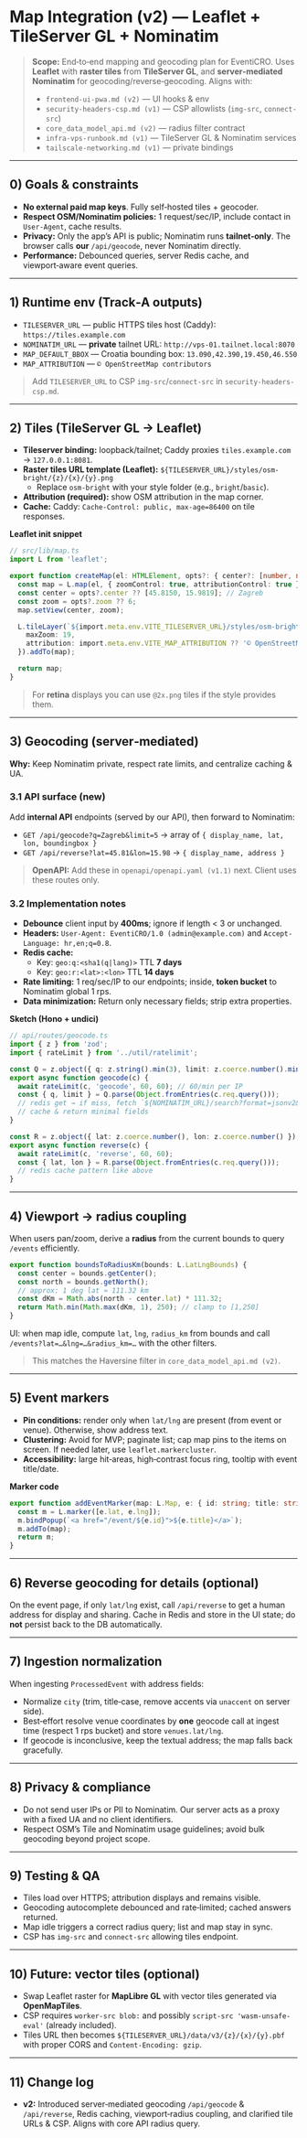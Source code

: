 # Map Integration (v2) — Leaflet + TileServer GL + Nominatim

> **Scope:** End‑to‑end mapping and geocoding plan for EventiCRO. Uses **Leaflet** with **raster tiles** from **TileServer GL**, and **server‑mediated Nominatim** for geocoding/reverse‑geocoding. Aligns with:
>
> - `frontend-ui-pwa.md (v2)` — UI hooks & env
> - `security-headers-csp.md (v1)` — CSP allowlists (`img-src`, `connect-src`)
> - `core_data_model_api.md (v2)` — radius filter contract
> - `infra-vps-runbook.md (v1)` — TileServer GL & Nominatim services
> - `tailscale-networking.md (v1)` — private bindings

---

## 0) Goals & constraints

- **No external paid map keys**. Fully self‑hosted tiles + geocoder.
- **Respect OSM/Nominatim policies:** 1 request/sec/IP, include contact in `User-Agent`, cache results.
- **Privacy:** Only the app’s API is public; Nominatim runs **tailnet‑only**. The browser calls **our** `/api/geocode`, never Nominatim directly.
- **Performance:** Debounced queries, server Redis cache, and viewport‑aware event queries.

---

## 1) Runtime env (Track‑A outputs)

- `TILESERVER_URL` — public HTTPS tiles host (Caddy): `https://tiles.example.com`
- `NOMINATIM_URL` — **private** tailnet URL: `http://vps-01.tailnet.local:8070`
- `MAP_DEFAULT_BBOX` — Croatia bounding box: `13.090,42.390,19.450,46.550`
- `MAP_ATTRIBUTION` — `© OpenStreetMap contributors`

> Add `TILESERVER_URL` to CSP `img-src`/`connect-src` in `security-headers-csp.md`.

---

## 2) Tiles (TileServer GL → Leaflet)

- **Tileserver binding:** loopback/tailnet; Caddy proxies `tiles.example.com` → `127.0.0.1:8081`.
- **Raster tiles URL template (Leaflet):** `${TILESERVER_URL}/styles/osm-bright/{z}/{x}/{y}.png`
  - Replace `osm-bright` with your style folder (e.g., `bright`/`basic`).
- **Attribution (required):** show OSM attribution in the map corner.
- **Cache:** Caddy: `Cache-Control: public, max-age=86400` on tile responses.

**Leaflet init snippet**

```ts
// src/lib/map.ts
import L from 'leaflet';

export function createMap(el: HTMLElement, opts?: { center?: [number, number]; zoom?: number }) {
  const map = L.map(el, { zoomControl: true, attributionControl: true });
  const center = opts?.center ?? [45.8150, 15.9819]; // Zagreb
  const zoom = opts?.zoom ?? 6;
  map.setView(center, zoom);

  L.tileLayer(`${import.meta.env.VITE_TILESERVER_URL}/styles/osm-bright/{z}/{x}/{y}.png`, {
    maxZoom: 19,
    attribution: import.meta.env.VITE_MAP_ATTRIBUTION ?? '© OpenStreetMap contributors'
  }).addTo(map);

  return map;
}
```

> For **retina** displays you can use `@2x.png` tiles if the style provides them.

---

## 3) Geocoding (server‑mediated)

**Why:** Keep Nominatim private, respect rate limits, and centralize caching & UA.

### 3.1 API surface (new)

Add **internal API** endpoints (served by our API), then forward to Nominatim:

- `GET /api/geocode?q=Zagreb&limit=5` → array of `{ display_name, lat, lon, boundingbox }`
- `GET /api/reverse?lat=45.81&lon=15.98` → `{ display_name, address }`

> **OpenAPI:** Add these in `openapi/openapi.yaml (v1.1)` next. Client uses these routes only.

### 3.2 Implementation notes

- **Debounce** client input by **400ms**; ignore if length < 3 or unchanged.
- **Headers:** `User-Agent: EventiCRO/1.0 (admin@example.com)` and `Accept-Language: hr,en;q=0.8`.
- **Redis cache:**
  - Key: `geo:q:<sha1(q|lang)>` TTL **7 days**
  - Key: `geo:r:<lat>:<lon>` TTL **14 days**
- **Rate limiting:** 1 req/sec/IP to our endpoints; inside, **token bucket** to Nominatim global 1 rps.
- **Data minimization:** Return only necessary fields; strip extra properties.

**Sketch (Hono + undici)**

```ts
// api/routes/geocode.ts
import { z } from 'zod';
import { rateLimit } from '../util/ratelimit';

const Q = z.object({ q: z.string().min(3), limit: z.coerce.number().min(1).max(10).default(5) });
export async function geocode(c) {
  await rateLimit(c, 'geocode', 60, 60); // 60/min per IP
  const { q, limit } = Q.parse(Object.fromEntries(c.req.query()));
  // redis get → if miss, fetch `${NOMINATIM_URL}/search?format=jsonv2&q=${encodeURIComponent(q)}&limit=${limit}` with UA & AL headers
  // cache & return minimal fields
}

const R = z.object({ lat: z.coerce.number(), lon: z.coerce.number() });
export async function reverse(c) {
  await rateLimit(c, 'reverse', 60, 60);
  const { lat, lon } = R.parse(Object.fromEntries(c.req.query()));
  // redis cache pattern like above
}
```

---

## 4) Viewport → radius coupling

When users pan/zoom, derive a **radius** from the current bounds to query `/events` efficiently.

```ts
export function boundsToRadiusKm(bounds: L.LatLngBounds) {
  const center = bounds.getCenter();
  const north = bounds.getNorth();
  // approx: 1 deg lat ≈ 111.32 km
  const dKm = Math.abs(north - center.lat) * 111.32;
  return Math.min(Math.max(dKm, 1), 250); // clamp to [1,250]
}
```

UI: when map idle, compute `lat`, `lng`, `radius_km` from bounds and call `/events?lat=…&lng=…&radius_km=…` with the other filters.

> This matches the Haversine filter in `core_data_model_api.md (v2)`.

---

## 5) Event markers

- **Pin conditions:** render only when `lat/lng` are present (from event or venue). Otherwise, show address text.
- **Clustering:** Avoid for MVP; paginate list; cap map pins to the items on screen. If needed later, use `leaflet.markercluster`.
- **Accessibility:** large hit‑areas, high‑contrast focus ring, tooltip with event title/date.

**Marker code**

```ts
export function addEventMarker(map: L.Map, e: { id: string; title: string; lat: number; lng: number }) {
  const m = L.marker([e.lat, e.lng]);
  m.bindPopup(`<a href="/event/${e.id}">${e.title}</a>`);
  m.addTo(map);
  return m;
}
```

---

## 6) Reverse geocoding for details (optional)

On the event page, if only `lat/lng` exist, call `/api/reverse` to get a human address for display and sharing. Cache in Redis and store in the UI state; do **not** persist back to the DB automatically.

---

## 7) Ingestion normalization

When ingesting `ProcessedEvent` with address fields:

- Normalize `city` (trim, title‑case, remove accents via `unaccent` on server side).
- Best‑effort resolve venue coordinates by **one** geocode call at ingest time (respect 1 rps bucket) and store `venues.lat/lng`.
- If geocode is inconclusive, keep the textual address; the map falls back gracefully.

---

## 8) Privacy & compliance

- Do not send user IPs or PII to Nominatim. Our server acts as a proxy with a fixed UA and no client identifiers.
- Respect OSM’s Tile and Nominatim usage guidelines; avoid bulk geocoding beyond project scope.

---

## 9) Testing & QA

- Tiles load over HTTPS; attribution displays and remains visible.
- Geocoding autocomplete debounced and rate‑limited; cached answers returned.
- Map idle triggers a correct radius query; list and map stay in sync.
- CSP has `img-src` and `connect-src` allowing tiles endpoint.

---

## 10) Future: vector tiles (optional)

- Swap Leaflet raster for **MapLibre GL** with vector tiles generated via **OpenMapTiles**.
- CSP requires `worker-src blob:` and possibly `script-src 'wasm-unsafe-eval'` (already included).
- Tiles URL then becomes `${TILESERVER_URL}/data/v3/{z}/{x}/{y}.pbf` with proper CORS and `Content-Encoding: gzip`.

---

## 11) Change log

- **v2:** Introduced server‑mediated geocoding `/api/geocode` & `/api/reverse`, Redis caching, viewport‑radius coupling, and clarified tile URLs & CSP. Aligns with core API radius query.

